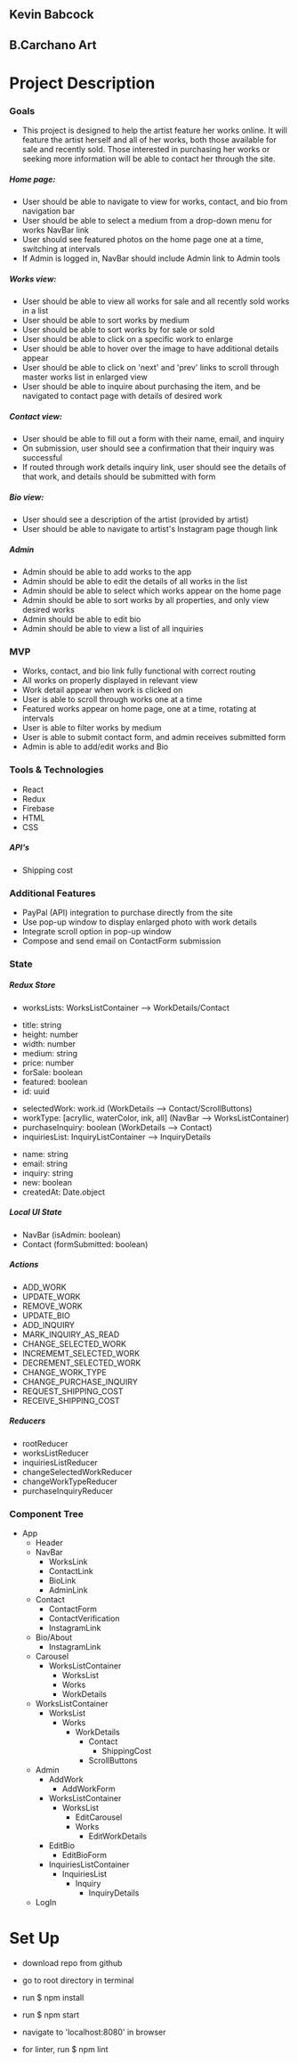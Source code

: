 ## Kevin Babcock

## B.Carchano Art

# Project Description

### Goals

 * This project is designed to help the artist feature her works online. It will feature the artist herself and all of her works, both those available for sale and recently sold. Those interested in purchasing her works or seeking more information will be able to contact her through the site.

##### Home page:
 * User should be able to navigate to view for works, contact, and bio from navigation bar
 * User should be able to select a medium from a drop-down menu for works NavBar link
 * User should see featured photos on the home page one at a time, switching at intervals
 * If Admin is logged in, NavBar should include Admin link to Admin tools

##### Works view:
 * User should be able to view all works for sale and all recently sold works in a list
 * User should be able to sort works by medium
 * User should be able to sort works by for sale or sold
 * User should be able to click on a specific work to enlarge
 * User should be able to hover over the image to have additional details appear
 * User should be able to click on 'next' and 'prev' links to scroll through master works list in enlarged view
 * User should be able to inquire about purchasing the item, and be navigated to contact page with details of desired work

##### Contact view:
 * User should be able to fill out a form with their name, email, and inquiry
 * On submission, user should see a confirmation that their inquiry was successful
 * If routed through work details inquiry link, user should see the details of that work, and details should be submitted with form

##### Bio view:
 * User should see a description of the artist (provided by artist)
 * User should be able to navigate to artist's Instagram page though link

##### Admin
 * Admin should be able to add works to the app
 * Admin should be able to edit the details of all works in the list
 * Admin should be able to select which works appear on the home page
 * Admin should be able to sort works by all properties, and only view desired works
 * Admin should be able to edit bio
 * Admin should be able to view a list of all inquiries

### MVP
 * Works, contact, and bio link fully functional with correct routing
 * All works on properly displayed in relevant view
 * Work detail appear when work is clicked on
 * User is able to scroll through works one at a time
 * Featured works appear on home page, one at a time, rotating at intervals
 * User is able to filter works by medium
 * User is able to submit contact form, and admin receives submitted form
 * Admin is able to add/edit works and Bio

### Tools & Technologies
 * React
 * Redux
 * Firebase
 * HTML
 * CSS

##### API's
 * Shipping cost

### Additional Features
 * PayPal (API) integration to purchase directly from the site
 * Use pop-up window to display enlarged photo with work details
 * Integrate scroll option in pop-up window
 * Compose and send email on ContactForm submission

### State

##### Redux Store
 * worksLists: WorksListContainer --> WorkDetails/Contact
  - title: string
  - height: number
  - width: number
  - medium: string
  - price: number
  - forSale: boolean
  - featured: boolean
  - id: uuid
 * selectedWork: work.id (WorkDetails --> Contact/ScrollButtons)
 * workType: [acryllic, waterColor, ink, all] (NavBar --> WorksListContainer)
 * purchaseInquiry: boolean (WorkDetails --> Contact)
 * inquiriesList: InquiryListContainer --> InquiryDetails
  - name: string
  - email: string
  - inquiry: string
  - new: boolean
  - createdAt: Date.object

##### Local UI State
 * NavBar (isAdmin: boolean)
 * Contact (formSubmitted: boolean)

##### Actions
 * ADD_WORK
 * UPDATE_WORK
 * REMOVE_WORK
 * UPDATE_BIO
 * ADD_INQUIRY
 * MARK_INQUIRY_AS_READ
 * CHANGE_SELECTED_WORK
 * INCREMEMT_SELECTED_WORK
 * DECREMENT_SELECTED_WORK
 * CHANGE_WORK_TYPE
 * CHANGE_PURCHASE_INQUIRY
 * REQUEST_SHIPPING_COST
 * RECEIVE_SHIPPING_COST

##### Reducers
 * rootReducer
 * worksListReducer
 * inquiriesListReducer
 * changeSelectedWorkReducer
 * changeWorkTypeReducer
 * purchaseInquiryReducer

### Component Tree
  - App
    - Header
    - NavBar
      - WorksLink
      - ContactLink
      - BioLink
      - AdminLink
    - Contact
      - ContactForm
      - ContactVerification
      - InstagramLink
    - Bio/About
      - InstagramLink
    - Carousel
      - WorksListContainer
        - WorksList
         - Works
          - WorkDetails
    - WorksListContainer
      - WorksList
        - Works
          - WorkDetails
            - Contact
              - ShippingCost
            - ScrollButtons
    - Admin
      - AddWork
        - AddWorkForm
      - WorksListContainer  
        - WorksList
          - EditCarousel
          - Works
            - EditWorkDetails
      - EditBio      
        - EditBioForm
      - InquiriesListContainer
        - InquiriesList
          - Inquiry
            - InquiryDetails
    - LogIn        

# Set Up
 * download repo from github
 * go to root directory in terminal
 * run $ npm install
 * run $ npm start
 * navigate to 'localhost:8080' in browser
 
 * for linter, run $ npm lint 
